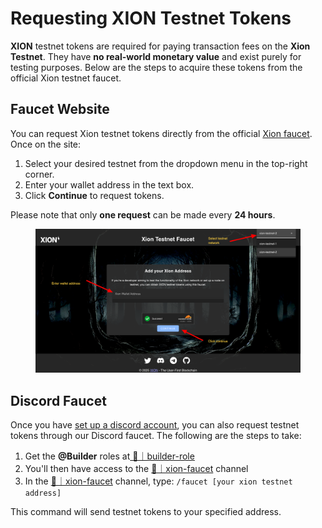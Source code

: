 # Requesting XION Testnet Tokens

**XION** testnet tokens are required for paying transaction fees on the **Xion Testnet**. They have **no real-world monetary value** and exist purely for testing purposes. Below are the steps to acquire these tokens from the official Xion testnet faucet.



## Faucet Website

You can request Xion testnet tokens directly from the official [Xion faucet](https://faucet.xion.burnt.com). Once on the site:

1. Select your desired testnet from the dropdown menu in the top-right corner.
2. Enter your wallet address in the text box.
3. Click **Continue** to request tokens.

Please note that only **one request** can be made every **24 hours**.

<figure><img src="../../.gitbook/assets/image (25).png" alt=""><figcaption></figcaption></figure>

## Discord Faucet

Once you have [set up a discord account](https://discord.gg/burnt), you can also request testnet tokens through our Discord faucet. The following are the steps to take:

1. Get the **@Builder** roles at[ ⁠🧰｜builder-role](https://discord.com/channels/823953904512401469/1308970464500125767)
2. You'll then have access to the ⁠[🚰｜xion-faucet](https://discord.com/channels/823953904512401469/1308980450722840636) channel
3. In the ⁠[🚰｜xion-faucet](https://discord.com/channels/823953904512401469/1308980450722840636) channel, type: `/faucet [your xion testnet address]`&#x20;

This command will send testnet tokens to your specified address.
